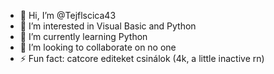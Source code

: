 - 👋 Hi, I’m @Tejflscica43
- 👀 I’m interested in Visual Basic and Python
- 🌱 I’m currently learning Python
- 💞️ I’m looking to collaborate on no one
- ⚡ Fun fact: catcore editeket csinálok (4k, a little inactive rn)

<!---
Tejflscica43/Tejflscica43 is a ✨ special ✨ repository because its `README.md` (this file) appears on your GitHub profile.
You can click the Preview link to take a look at your changes.
--->
